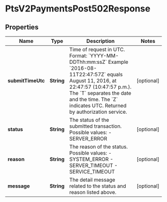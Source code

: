 
# PtsV2PaymentsPost502Response

## Properties
Name | Type | Description | Notes
------------ | ------------- | ------------- | -------------
**submitTimeUtc** | **String** | Time of request in UTC. Format: &#x60;YYYY-MM-DDThh:mm:ssZ&#x60; Example &#x60;2016-08-11T22:47:57Z&#x60; equals August 11, 2016, at 22:47:57 (10:47:57 p.m.). The &#x60;T&#x60; separates the date and the time. The &#x60;Z&#x60; indicates UTC.  Returned by authorization service.  |  [optional]
**status** | **String** | The status of the submitted transaction.  Possible values:  - SERVER_ERROR  |  [optional]
**reason** | **String** | The reason of the status.  Possible values:  - SYSTEM_ERROR  - SERVER_TIMEOUT  - SERVICE_TIMEOUT  |  [optional]
**message** | **String** | The detail message related to the status and reason listed above. |  [optional]



